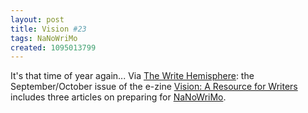 ```yaml
---
layout: post
title: Vision #23
tags: NaNoWriMo
created: 1095013799
---
```

 It's that time of year again...  Via [The Write Hemisphere](http://www.write-hemisphere.com/archives/2004/09/12/articlesinterview-emvisionem-sepoct-2004/): the September/October issue of the e-zine [Vision: A Resource for Writers](http://www.lazette.net/Vision/) includes three articles on preparing for [NaNoWriMo](http://www.nanowrimo.org/).
